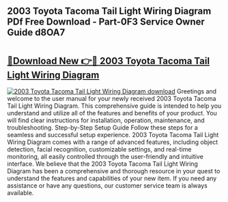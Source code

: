 ## 2003 Toyota Tacoma Tail Light Wiring Diagram PDf Free Download - Part-0F3 Service Owner Guide d8OA7

# <h2><a href="http://dfj4jqv.blite.top/?on=2003+Toyota+Tacoma+Tail+Light+Wiring+Diagram">🔗Download New 👉🔴 2003 Toyota Tacoma Tail Light Wiring Diagram</a></h2>

[![2003 Toyota Tacoma Tail Light Wiring Diagram download](https://i.imgur.com/lujVjoI.png)](http://dfj4jqv.blite.top/?on=2003+Toyota+Tacoma+Tail+Light+Wiring+Diagram)
Greetings and welcome to the user manual for your newly received 2003 Toyota Tacoma Tail Light Wiring Diagram. This comprehensive guide is intended to help you understand and utilize all of the features and benefits of your product. You will find clear instructions for installation, operation, maintenance, and troubleshooting. Step-by-Step Setup Guide Follow these steps for a seamless and successful setup experience. 2003 Toyota Tacoma Tail Light Wiring Diagram comes with a range of advanced features, including object detection, facial recognition, customizable settings, and real-time monitoring, all easily controlled through the user-friendly and intuitive interface. We believe that the 2003 Toyota Tacoma Tail Light Wiring Diagram has been a comprehensive and thorough resource in your quest to understand the features and capabilities of your new item. If you need any assistance or have any questions, our customer service team is always available.
